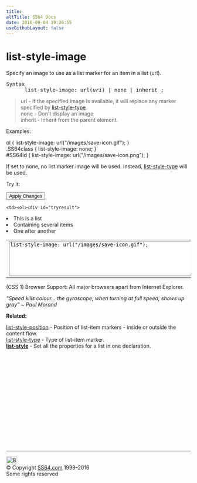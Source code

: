 ```yaml
---
title:
altTitle: SS64 Docs
date: 2016-09-04 19:26:55
useGithubLayout: false
---
```

<!-- #BeginLibraryItem "/Library/head_css.lbi" --><!-- #EndLibraryItem --><h1>list-style-image</h1>
<p> Specify an image to use as a list marker for an item in a list (<span class="code">url</span>). </p>
<pre>Syntax
      list-style-image: url(<i>uri</i>) | none | inherit ;</pre>
<blockquote>
<p><span class="code">url</span> - If the specified image is available, it will replace any marker specified by <a href="list-style-type.html">list-style-type</a>.<br>
<span class="code">none</span> - Don't display an image<br>
<span class="code">inherit</span> - Inherit from the parent element.</p>
</blockquote>
<p>Examples:</p>
<p><span class="code">ol { list-style-image: url("/images/save-icon.gif"); }<br>
  .SS64class { list-style-image: none; }<br>
  #SS64id { list-style-image: url("/images/save-icon.png"); }</span></p>
<p>If set to <span class="code">none</span>, no list marker image will be used. Instead, <a href="list-style-type.html">list-style-type</a>  will be used.</p>
<p>Try it:</p><input type="button" onclick="ApplyStyle()" value="Apply Changes">
<table>
  <tbody><tr>
    <td><textarea name="tryit" id="trycode" cols="60" rows="6" wrap="VIRTUAL" onfocus="this.style.background='#fff';" onblur="this.style.background='#eee';" tabindex="1">list-style-image: url("/images/save-icon.gif");</textarea></td>

    <td><ol><div id="tryresult">
<li>This is a list</li>
      <li>Containing  several items</li>
      <li> One after another</li>
    </div></ol></td>
  </tr>
</tbody></table>

<p>(CSS 1) Browser Support: All major browsers apart from Internet Explorer.</p>
<p class="quote"><i>“Speed kills colour... the gyroscope, when turning at full speed, shows up gray” ~ Paul Morand</i></p>
<p><b>Related:</b></p>
<p><a href="list-style-position.html">list-style-position</a> - Position of list-item markers - inside or outside the content flow.<br>
<a href="list-style-type.html">list-style-type</a> - Type of list-item marker.<br>
<b><a href="list-style.html">list-style</a></b> - Set all the properties for a list in one declaration.</p><!-- #BeginLibraryItem "/Library/foot_css.lbi" --><p>
<!-- CSS -->
<ins class="adsbygoogle" style="display:inline-block;width:300px;height:250px" data-ad-client="ca-pub-6140977852749469" data-ad-slot="2739097502"></ins>
<script>
(adsbygoogle = window.adsbygoogle || []).push({});
</script></p>
<hr>
<div id="bl" class="footer"><a href="list-style-image.html#"><img src="../images/top.png" width="30" height="22" alt="Back to the Top"></a></div>
<div id="br" class="footer, tagline">© Copyright <a href="../index.html">SS64.com</a> 1999-2016<br>
Some rights reserved</div><!-- #EndLibraryItem -->

